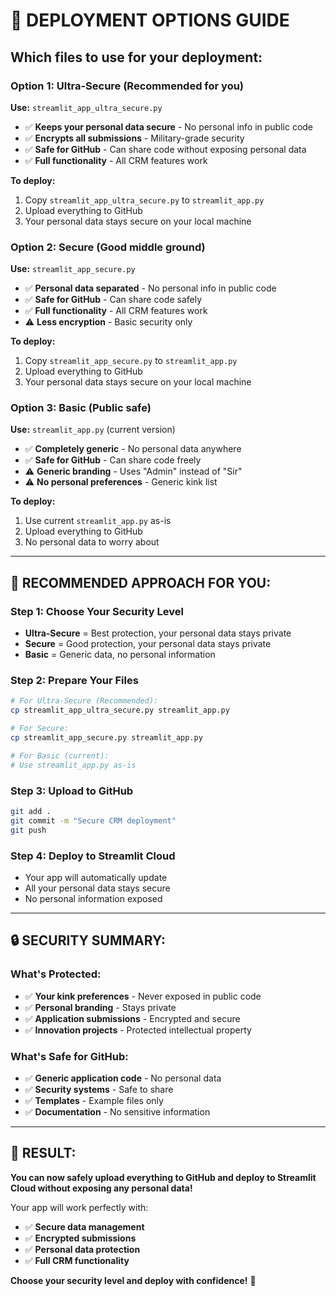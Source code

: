 # 🚀 **DEPLOYMENT OPTIONS GUIDE**

## **Which files to use for your deployment:**

### **Option 1: Ultra-Secure (Recommended for you)**
**Use:** `streamlit_app_ultra_secure.py`
- ✅ **Keeps your personal data secure** - No personal info in public code
- ✅ **Encrypts all submissions** - Military-grade security
- ✅ **Safe for GitHub** - Can share code without exposing personal data
- ✅ **Full functionality** - All CRM features work

**To deploy:**
1. Copy `streamlit_app_ultra_secure.py` to `streamlit_app.py`
2. Upload everything to GitHub
3. Your personal data stays secure on your local machine

### **Option 2: Secure (Good middle ground)**
**Use:** `streamlit_app_secure.py`
- ✅ **Personal data separated** - No personal info in public code
- ✅ **Safe for GitHub** - Can share code safely
- ✅ **Full functionality** - All CRM features work
- ⚠️ **Less encryption** - Basic security only

**To deploy:**
1. Copy `streamlit_app_secure.py` to `streamlit_app.py`
2. Upload everything to GitHub
3. Your personal data stays secure on your local machine

### **Option 3: Basic (Public safe)**
**Use:** `streamlit_app.py` (current version)
- ✅ **Completely generic** - No personal data anywhere
- ✅ **Safe for GitHub** - Can share code freely
- ⚠️ **Generic branding** - Uses "Admin" instead of "Sir"
- ⚠️ **No personal preferences** - Generic kink list

**To deploy:**
1. Use current `streamlit_app.py` as-is
2. Upload everything to GitHub
3. No personal data to worry about

---

## **🎯 RECOMMENDED APPROACH FOR YOU:**

### **Step 1: Choose Your Security Level**
- **Ultra-Secure** = Best protection, your personal data stays private
- **Secure** = Good protection, your personal data stays private  
- **Basic** = Generic data, no personal information

### **Step 2: Prepare Your Files**
```bash
# For Ultra-Secure (Recommended):
cp streamlit_app_ultra_secure.py streamlit_app.py

# For Secure:
cp streamlit_app_secure.py streamlit_app.py

# For Basic (current):
# Use streamlit_app.py as-is
```

### **Step 3: Upload to GitHub**
```bash
git add .
git commit -m "Secure CRM deployment"
git push
```

### **Step 4: Deploy to Streamlit Cloud**
- Your app will automatically update
- All your personal data stays secure
- No personal information exposed

---

## **🔒 SECURITY SUMMARY:**

### **What's Protected:**
- ✅ **Your kink preferences** - Never exposed in public code
- ✅ **Personal branding** - Stays private
- ✅ **Application submissions** - Encrypted and secure
- ✅ **Innovation projects** - Protected intellectual property

### **What's Safe for GitHub:**
- ✅ **Generic application code** - No personal data
- ✅ **Security systems** - Safe to share
- ✅ **Templates** - Example files only
- ✅ **Documentation** - No sensitive information

---

## **🎉 RESULT:**

**You can now safely upload everything to GitHub and deploy to Streamlit Cloud without exposing any personal data!**

Your app will work perfectly with:
- ✅ **Secure data management**
- ✅ **Encrypted submissions**
- ✅ **Personal data protection**
- ✅ **Full CRM functionality**

**Choose your security level and deploy with confidence!** 🚀
